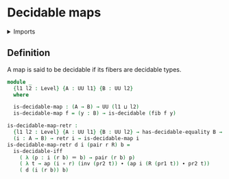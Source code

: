# Decidable maps

<details><summary>Imports</summary>
```agda
module foundation.decidable-maps where
open import foundation.decidable-equality
open import foundation.decidable-types
open import foundation.dependent-pair-types
open import foundation.fibers-of-maps
open import foundation.functions
open import foundation.identity-types
open import foundation.retractions
open import foundation.universe-levels
```
</details>

## Definition

A map is said to be decidable if its fibers are decidable types.

```agda
module _
  {l1 l2 : Level} {A : UU l1} {B : UU l2}
  where

  is-decidable-map : (A → B) → UU (l1 ⊔ l2)
  is-decidable-map f = (y : B) → is-decidable (fib f y)
```

```agda
is-decidable-map-retr :
  {l1 l2 : Level} {A : UU l1} {B : UU l2} → has-decidable-equality B →
  (i : A → B) → retr i → is-decidable-map i
is-decidable-map-retr d i (pair r R) b =
  is-decidable-iff
    ( λ (p : i (r b) ＝ b) → pair (r b) p)
    ( λ t → ap (i ∘ r) (inv (pr2 t)) ∙ (ap i (R (pr1 t)) ∙ pr2 t))
    ( d (i (r b)) b)
```
